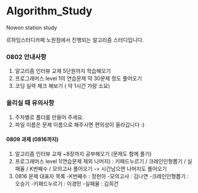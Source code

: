 # Algorithm_Study
Nowon station study

르하임스터디카페 노원점에서 진행되는 알고리즘 스터디입니다.


### 0802 안내사항
1. 알고리즘 인터뷰 교재 5단원까지 학습해오기
2. 프로그래머스 level 1의 연습문제 약 30문제 정도 풀어오기
3. 코딩 실력 체크 해보기 ( 약 1시간 가량 소요)

### 올리실 때 유의사항
1. 주차별로 폴더를 만들어 주세요.
2. 파일 이름은 문제 이름으로 해주시면 편의성이 올라갑니다 :)


#### 0809 과제 (0816까지)
1. 알고리즘 인터뷰 교재 ~8장까지 공부해오기 (문제도 함께 풀기)
2. 프로그래머스 level 1(연습문제 제외 나머지) : 키패드누르기 / 크레인인형뽑기 / 실패율 / K번째수 / 모의고사 풀어오기 -> 시간남으면 나머지도 풀어오기
3. 0816 문제 대표자 목록
  -K번째수 : 정현아
  -모의고사 : 김나연
  -크레인인형뽑기 : 오승기
  -키패드누르기 :  이경민
  -실패율 : 김희건
